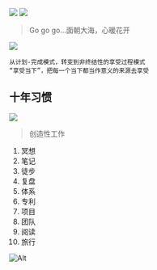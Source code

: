 

![](https://github.com/user-attachments/assets/8987e9bc-a61b-41ac-91a7-c993ec312fa9)
![](https://github.com/user-attachments/assets/0bce7a8d-159a-4a21-b5a2-c60bf032f294)
> Go go go...面朝大海，心暖花开

![](https://github.com/user-attachments/assets/afdd44e0-6fb1-4bc0-b2b1-cd903ef7a3a6)


```
从计划-完成模式，转变到非终结性的享受过程模式
“享受当下”，把每一个当下都当作意义的来源去享受
```

## 十年习惯

![](https://github.com/user-attachments/assets/a156fb7b-9bd3-41f2-83bd-ec545f0076ae)
> 创造性工作

1. 冥想
2. 笔记
3. 徒步
4. 复盘
5. 体系
6. 专利
7. 项目
8. 团队
9. 阅读
10. 旅行


![Alt](https://repobeats.axiom.co/api/embed/40880927eaccfed2016f6281480f99f913459f14.svg "Repobeats analytics image")
